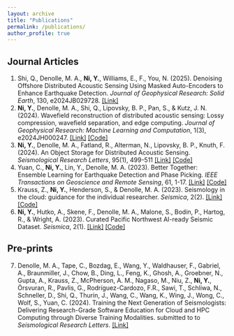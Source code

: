```yaml
---
layout: archive
title: "Publications"
permalink: /publications/
author_profile: true
---
```


## Journal Articles
1. Shi, Q., Denolle, M. A., **Ni, Y.**, Williams, E., F., You, N. (2025). Denoising Offshore Distributed Acoustic Sensing Using Masked Auto-Encoders to Enhance Earthquake Detection. *Journal of Geophysical Research: Solid Earth*, 130, e2024JB029728. [[Link]](https://agupubs.onlinelibrary.wiley.com/doi/10.1029/2024JB029728)
2. **Ni, Y.**, Denolle, M. A., Shi, Q., Lipovsky, B. P., Pan, S., & Kutz, J. N. (2024). Wavefield reconstruction of distributed acoustic sensing: Lossy compression, wavefield separation, and edge computing. *Journal of Geophysical Research: Machine Learning and Computation*, 1(3), e2024JH000247. [[Link]](https://agupubs.onlinelibrary.wiley.com/doi/full/10.1029/2024JH000247) [[Code]](https://github.com/niyiyu/DAS-reconstruction)
3. **Ni, Y.**, Denolle, M. A., Fatland, R., Alterman, N., Lipovsky, B. P., Knuth, F. (2024). An Object Storage for Distributed Acoustic Sensing. *Seismological Research Letters*, 95(1), 499-511 [[Link]](https://pubs.geoscienceworld.org/ssa/srl/article/doi/10.1785/0220230172/628716/An-Object-Storage-for-Distributed-Acoustic-Sensing) [[Code]](https://github.com/niyiyu/dasstore)
4. Yuan, C., **Ni, Y.**, Lin, Y., Denolle, M. A. (2023). Better Together: Ensemble Learning for Earthquake Detection and Phase Picking. *IEEE Transactions on Geoscience and Remote Sensing*, 61, 1-17. [[Link]](https://ieeexplore.ieee.org/abstract/document/10266366) [[Code]](https://github.com/congcy/ELEP)
5. Krauss, Z., **Ni, Y.**, Henderson, S., & Denolle, M. A. (2023). Seismology in the cloud: guidance for the individual researcher. *Seismica*, 2(2). [[Link]](https://seismica.library.mcgill.ca/article/view/979) [[Code]](https://github.com/Denolle-Lab/seismicloud)
6. **Ni, Y.**, Hutko, A., Skene, F., Denolle, M. A., Malone, S., Bodin, P., Hartog, R., & Wright, A. (2023). Curated Pacific Northwest AI-ready Seismic Dataset. *Seismica*, 2(1). [[Link]](https://seismica.library.mcgill.ca/article/view/368) [[Code]](https://github.com/niyiyu/PNW-ML)

## Pre-prints
7. Denolle, M. A., Tape, C., Bozdag, E., Wang, Y., Waldhauser, F., Gabriel, A., Braunmiller, J., Chow, B., Ding, L., Feng, K., Ghosh, A., Groebner, N., Gupta, A., Krauss, Z., McPherson, A. M., Nagaso, M., Niu, Z., **Ni, Y.**, Örsvuran, R., Pavlis, G., Rodríguez-Cardozo, F.R., Sawi, T., Schliwa, N., Schneller, D., Shi, Q., Thurin, J., Wang, C., Wang, K., Wing, J., Wong, C., Wolf, S., Yuan, C. (2024). Training the Next Generation of Seismologists: Delivering Research-Grade Software Education for Cloud and HPC Computing through Diverse Training Modalities. submitted to to *Seismological Research Letters*. [[Link]](https://doi.org/10.48550/arXiv.2409.19147)